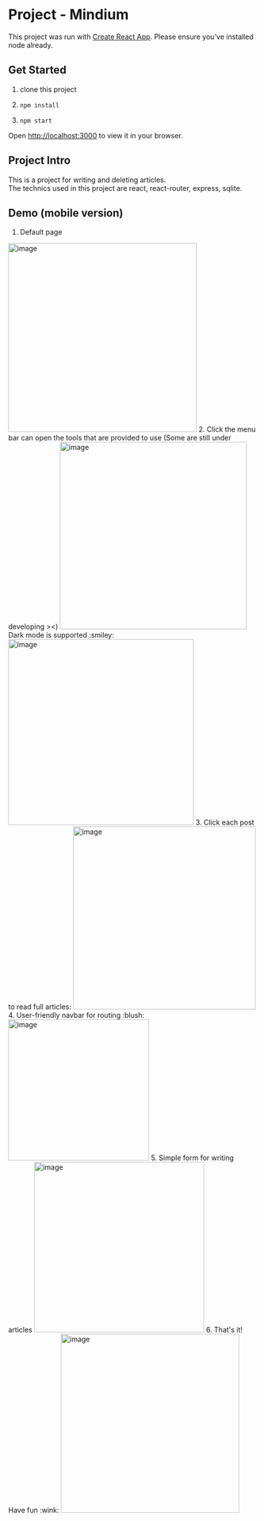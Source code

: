 # Project - Mindium

This project was run with [Create React App](https://github.com/facebook/create-react-app).
Please ensure you've installed node already.

## Get Started

1. clone this project

2. `npm install`

3. `npm start`

Open [http://localhost:3000](http://localhost:3000) to view it in your browser.

## Project Intro

This is a project for writing and deleting articles.  
The technics used in this project are react, react-router, express, sqlite.  

## Demo (mobile version)

1. Default page
<img width="380" alt="image" src="https://user-images.githubusercontent.com/54255084/209371678-ea3fd580-04b9-4e93-9477-38495785be17.png">
2. Click the menu bar can open the tools that are provided to use (Some are still under developing ><)
<img width="377" alt="image" src="https://user-images.githubusercontent.com/54255084/209371712-29f08ca8-5c7d-4efa-a79f-b9abb69ee22c.png">
Dark mode is supported :smiley:
<img width="374" alt="image" src="https://user-images.githubusercontent.com/54255084/209371763-0a512930-987c-4163-a754-ff983db0c687.png">
3. Click each post to read full articles:
<img width="368" alt="image" src="https://user-images.githubusercontent.com/54255084/209371858-f639051b-db53-4dac-b93f-cdc38705c532.png">
4. User-friendly navbar for routing :blush:
<img width="284" alt="image" src="https://user-images.githubusercontent.com/54255084/209371986-11c6146b-afd6-4ed6-a8cb-8ed072b05a60.png">
5. Simple form for writing articles
<img width="343" alt="image" src="https://user-images.githubusercontent.com/54255084/209372305-a8f5bb93-85fb-469c-ab1a-e924b16f0740.png">
6. That's it! Have fun :wink:
<img width="360" alt="image" src="https://user-images.githubusercontent.com/54255084/209372416-a3945a7e-2103-4c75-8081-7c7d0ba0cb95.png">





